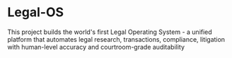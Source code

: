 # Legal-OS
This project builds the world's first Legal Operating System - a unified platform that automates legal research, transactions, compliance, litigation with human-level accuracy and courtroom-grade auditability
